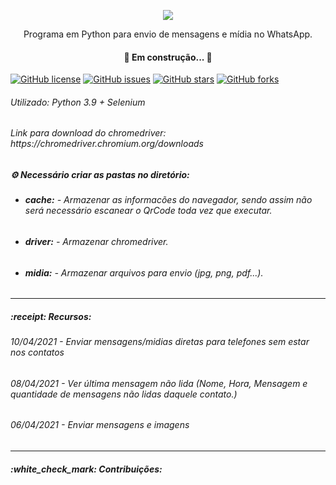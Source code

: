 <p align="center"><img src="https://github.com/foratto/Python-WhatsMsg/blob/main/logo.png"></p>

<p align="center">Programa em Python para envio de mensagens e mídia no WhatsApp.</p>

<h4 align="center">🚧 Em construção... 🚧</h4>

<a href="https://github.com/foratto/Python-WhatsMsg/blob/main/LICENSE"><img alt="GitHub license" src="https://img.shields.io/github/license/foratto/Python-WhatsMsg?style=for-the-badge"></a>
<a href="https://github.com/foratto/Python-WhatsMsg/issues"><img alt="GitHub issues" src="https://img.shields.io/github/issues/foratto/Python-WhatsMsg?style=for-the-badge"></a>
<a href="https://github.com/foratto/Python-WhatsMsg/stargazers"><img alt="GitHub stars" src="https://img.shields.io/github/stars/foratto/Python-WhatsMsg?style=for-the-badge"></a>
<a href="https://github.com/foratto/Python-WhatsMsg/network"><img alt="GitHub forks" src="https://img.shields.io/github/forks/foratto/Python-WhatsMsg?style=for-the-badge"></a>

<h6>Utilizado: Python 3.9 + Selenium</h6>

<h6>Link para download do chromedriver: https://chromedriver.chromium.org/downloads</h6>

<b><h5>:gear: Necessário criar as pastas no diretório:</h5></b>
- <h6><b>cache:</b> - Armazenar as informacões do navegador, sendo assim não será necessário escanear o QrCode toda vez que executar.</h6>
- <h6><b>driver:</b> - Armazenar chromedriver.</h6>
- <h6><b>midia:</b> - Armazenar arquivos para envio (jpg, png, pdf...).</h6>
<hr>
<b><h5>:receipt: Recursos:</h5></b>
<h6>10/04/2021 - Enviar mensagens/midias diretas para telefones sem estar nos contatos</h6>
<h6>08/04/2021 - Ver última mensagem não lida (Nome, Hora, Mensagem e quantidade de mensagens não lidas daquele contato.)</h6>
<h6>06/04/2021 - Enviar mensagens e imagens</h6>
<hr>  
<h5>:white_check_mark: Contribuições:</h5>
